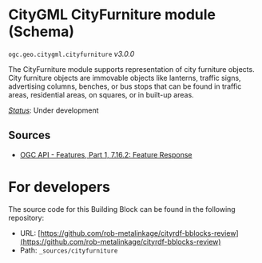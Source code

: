 
# CityGML CityFurniture module (Schema)

`ogc.geo.citygml.cityfurniture` *v3.0.0*

The CityFurniture module supports representation of city furniture objects. City furniture objects are immovable objects like lanterns, traffic signs, advertising columns, benches, or bus stops that can be found in traffic areas, residential areas, on squares, or in built-up areas.

[*Status*](http://www.opengis.net/def/status): Under development

## Sources

* [OGC API - Features, Part 1, 7.16.2: Feature Response](https://docs.ogc.org/is/17-069r3/17-069r3.html#_response_7)

# For developers

The source code for this Building Block can be found in the following repository:

* URL: [https://github.com/rob-metalinkage/cityrdf-bblocks-review](https://github.com/rob-metalinkage/cityrdf-bblocks-review)
* Path: `_sources/cityfurniture`

